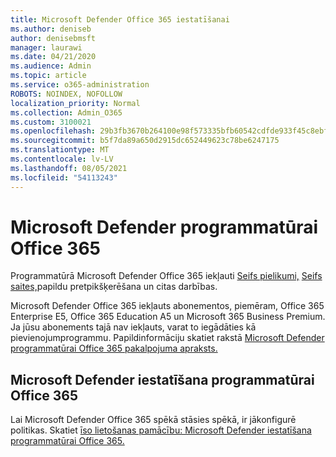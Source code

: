 ```yaml
---
title: Microsoft Defender Office 365 iestatīšanai
ms.author: deniseb
author: denisebmsft
manager: laurawi
ms.date: 04/21/2020
ms.audience: Admin
ms.topic: article
ms.service: o365-administration
ROBOTS: NOINDEX, NOFOLLOW
localization_priority: Normal
ms.collection: Admin_O365
ms.custom: 3100021
ms.openlocfilehash: 29b3fb3670b264100e98f573335bfb60542cdfde933f45c8ebf77955c9ec9eb1
ms.sourcegitcommit: b5f7da89a650d2915dc652449623c78be6247175
ms.translationtype: MT
ms.contentlocale: lv-LV
ms.lasthandoff: 08/05/2021
ms.locfileid: "54113243"
---
```

# <a name="microsoft-defender-for-office-365"></a>Microsoft Defender programmatūrai Office 365

Programmatūrā Microsoft Defender Office 365 iekļauti [Seifs pielikumi,](/microsoft-365/security/office-365-security/atp-safe-attachments) [Seifs saites,](/microsoft-365/security/office-365-security/atp-safe-links)papildu pretpikšķerēšana un citas darbības. [](/microsoft-365/security/office-365-security/atp-anti-phishing) 

Microsoft Defender Office 365 iekļauts abonementos, piemēram, Office 365 Enterprise E5, Office 365 Education A5 un Microsoft 365 Business Premium. Ja jūsu abonements tajā nav iekļauts, varat to iegādāties kā pievienojumprogrammu. Papildinformāciju skatiet rakstā [Microsoft Defender programmatūrai Office 365 pakalpojuma apraksts.](/office365/servicedescriptions/office-365-advanced-threat-protection-service-description)

## <a name="set-up-microsoft-defender-for-office-365"></a>Microsoft Defender iestatīšana programmatūrai Office 365

Lai Microsoft Defender Office 365 spēkā stāsies spēkā, ir jākonfigurē politikas. Skatiet [īso lietošanas pamācību: Microsoft Defender iestatīšana programmatūrai Office 365.](/microsoft-365/security/office-365-security/office-365-atp)

